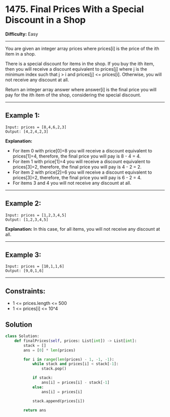 # 1475. Final Prices With a Special Discount in a Shop

**Difficulty:** Easy

---

You are given an integer array prices where prices[i] is the price of the ith
item in a shop.

There is a special discount for items in the shop. If you buy the ith item, then
you will receive a discount equivalent to prices[j] where j is the minimum index
such that j > i and prices[j] <= prices[i]. Otherwise, you will not receive any
discount at all.

Return an integer array answer where answer[i] is the final price you will pay
for the ith item of the shop, considering the special discount.

---

## Example 1:

```
Input: prices = [8,4,6,2,3]
Output: [4,2,4,2,3]
```

**Explanation:**

- For item 0 with price[0]=8 you will receive a discount equivalent to
  prices[1]=4, therefore, the final price you will pay is 8 - 4 = 4.
- For item 1 with price[1]=4 you will receive a discount equivalent to
  prices[3]=2, therefore, the final price you will pay is 4 - 2 = 2.
- For item 2 with price[2]=6 you will receive a discount equivalent to
  prices[3]=2, therefore, the final price you will pay is 6 - 2 = 4.
- For items 3 and 4 you will not receive any discount at all.

---

## Example 2:

```
Input: prices = [1,2,3,4,5]
Output: [1,2,3,4,5]
```

**Explanation:** In this case, for all items, you will not receive any discount
at all.

---

## Example 3:

```
Input: prices = [10,1,1,6]
Output: [9,0,1,6]
```

---

## Constraints:

- 1 <= prices.length <= 500
- 1 <= prices[i] <= 10^4

## Solution

```python
class Solution:
    def finalPrices(self, prices: List[int]) -> List[int]:
        stack = []
        ans = [0] * len(prices)

        for i in range(len(prices) - 1, -1, -1):
            while stack and prices[i] < stack[-1]:
                stack.pop()

            if stack:
                ans[i] = prices[i] - stack[-1]
            else:
                ans[i] = prices[i]

            stack.append(prices[i])

        return ans
```
